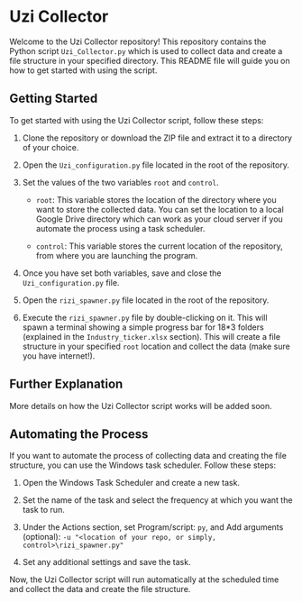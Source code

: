 # Uzi Collector

Welcome to the Uzi Collector repository! This repository contains the Python script `Uzi_Collector.py` which is used to collect data and create a file structure in your specified directory. This README file will guide you on how to get started with using the script.

## Getting Started

To get started with using the Uzi Collector script, follow these steps:

1. Clone the repository or download the ZIP file and extract it to a directory of your choice.

2. Open the `Uzi_configuration.py` file located in the root of the repository.

3. Set the values of the two variables `root` and `control`.

   - `root`: This variable stores the location of the directory where you want to store the collected data. You can set the location to a local Google Drive directory which can work as your cloud server if you automate the process using a task scheduler.
   
   - `control`: This variable stores the current location of the repository, from where you are launching the program.
   
4. Once you have set both variables, save and close the `Uzi_configuration.py` file.

5. Open the `rizi_spawner.py` file located in the root of the repository.

6. Execute the `rizi_spawner.py` file by double-clicking on it. This will spawn a terminal showing a simple progress bar for 18*3 folders (explained in the `Industry_ticker.xlsx` section). This will create a file structure in your specified `root` location and collect the data (make sure you have internet!).

## Further Explanation

More details on how the Uzi Collector script works will be added soon. 

## Automating the Process

If you want to automate the process of collecting data and creating the file structure, you can use the Windows task scheduler. Follow these steps:

1. Open the Windows Task Scheduler and create a new task.

2. Set the name of the task and select the frequency at which you want the task to run.

3. Under the Actions section, set Program/script: `py`, and Add arguments (optional): `-u "<location of your repo, or simply, control>\rizi_spawner.py"`

4. Set any additional settings and save the task.

Now, the Uzi Collector script will run automatically at the scheduled time and collect the data and create the file structure.
